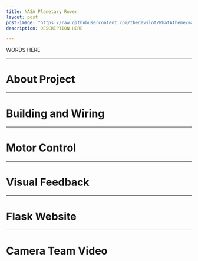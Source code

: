 ```yaml
---
title: NASA Planetary Rover
layout: post
post-image: "https://raw.githubusercontent.com/thedevslot/WhatATheme/master/assets/images/SamplePost.png?token=AHMQUEPC4IFADOF5VG4QVN26Z64GG"
description: DESCRIPTION HERE

---
```


WORDS HERE

---

# About Project

---

# Building and Wiring

---

# Motor Control

---

# Visual Feedback

--- 

# Flask Website

---

# Camera Team Video
